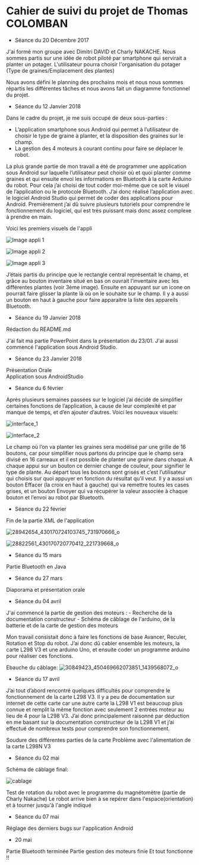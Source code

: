# Cahier de suivi du projet de Thomas COLOMBAN

* Séance du 20 Décembre 2017 

J'ai formé mon groupe avec Dimitri DAVID et Charly NAKACHE. 
Nous sommes partis sur une idée de robot piloté par smartphone qui servirait a planter un potager.
L'utilisateur pourra choisir l'organisation du potager (Type de graines/Emplacement des plantes)

Nous avons défini le planning des prochains mois et nous nous sommes répartis les différentes tâches et
nous avons fait un diagramme fonctionnel du projet.



* Séance du 12 Janvier 2018 


Dans le cadre du projet, je me suis occupé de deux sous-parties :
-	L’application smartphone sous Android qui permet à l’utilisateur de choisir le type de graine à planter, et la disposition des graines sur le champ. 
-	La gestion des 4 moteurs à courant continu pour faire se déplacer le robot.

La plus grande partie de mon travail a été de programmer une application sous Android sur laquelle l’utilisateur peut choisir où et quoi planter comme graines et qui ensuite envoi les informations en Bluetooth à la carte Arduino du robot.
Pour cela j’ai choisi de tout coder moi-même que ce soit le visuel de l’application ou le protocole Bluetooth.
J’ai donc réalisé l’application avec le logiciel Android Studio qui permet de coder des applications pour Android.
Premièrement j’ai dû suivre plusieurs tutoriels pour comprendre le fonctionnement du logiciel, qui est très puissant mais donc assez complexe à prendre en main.



Voici les premiers visuels de l'appli

![Image appli 1](https://user-images.githubusercontent.com/35371013/35154120-3f38b266-fd29-11e7-9b32-c70ba3651036.png )

![Image appli 2](https://user-images.githubusercontent.com/35371013/35154241-c894b0dc-fd29-11e7-910d-800c89e948d6.png)

![Image appli 3](https://user-images.githubusercontent.com/35371013/35154243-c8fbe162-fd29-11e7-81dc-25ec536ee70f.png)

J’étais partis du principe que le rectangle central représentait le champ, et grâce au bouton inventaire situé en bas on ouvrait l’inventaire avec les différentes plantes (voir 3ème image).
Ensuite en appuyant sur un icone on pourrait faire glisser la plante là où on le souhaite sur le champ.
Il y a aussi un bouton en haut à gauche pour faire apparaitre la liste des appareils Bluetooth.

                        
* Séance du 19 Janvier 2018                        

Rédaction du README.md

J'ai fait ma partie PowerPoint dans la présentation du 23/01.
J'ai aussi commencé l'application sous Android Studio.


* Séance du 23 Janvier 2018

Présentation Orale  
Application sous AndroidStudio


* Séance du 6 février


Après plusieurs semaines passées sur le logiciel j’ai décidé de simplifier certaines fonctions de l’application, à cause de leur complexité et par manque de temps, et d’en ajouter d’autres.
Voici les nouveaux visuels:

![interface_1](https://user-images.githubusercontent.com/35371013/36198415-d8ed2458-1176-11e8-9754-c1c463bed122.png)


![interface_2](https://user-images.githubusercontent.com/35371013/36198422-df307fae-1176-11e8-8025-d30a758cd4bb.png)


Le champ où l’on va planter les graines sera modélisé par une grille de 16 boutons, car pour simplifier nous partons du principe que le champ sera divisé en 16 carreaux et il est possible de planter une graine dans chaque.
A chaque appui sur un bouton ce dernier change de couleur, pour signifier le type de plante.
Au départ tous les boutons sont grisés et c’est l’utilisateur qui choisis sur quoi appuyer en fonction du résultat qu’il veut. Il y a aussi un bouton Effacer (la croix en haut à gauche) qui va remettre toutes les cases grises, et un bouton Envoyer qui va récupérer la valeur associée à chaque bouton et l’envoi au robot par Bluetooth. 


* Séance du 22 février

Fin de la partie XML de l'application

![28942654_430170724103745_731970666_o](https://user-images.githubusercontent.com/35371013/37463904-ea8963c4-2856-11e8-9314-3dac1657d4dc.png)



![28822561_430170720770412_221739668_o](https://user-images.githubusercontent.com/35371013/37463911-efe3ecb8-2856-11e8-8d90-e533c68b748b.png)



* Séance du 15 mars 

Partie Bluetooth en Java


* Séance du 27 mars

Diaporama et présentation orale 


* Séance du 04 avril

J'ai commencé la partie de gestion des moteurs :
    - Recherche de la documentation constructeur
    - Schéma de câblage de l'arduino, de la batterie et de la carte de gestion des moteurs
    
Mon travail consistait donc à faire les fonctions de base Avancer, Reculer, Rotation et Stop du robot.
J’ai donc dû cabler ensemble les moteurs, la carte L298 V3 et une arduino Uno, et ensuite coder un programme arduino pour réaliser ces fonctions.
    
Ebauche du câblage:
![30849423_450469662073851_1439568072_o](https://user-images.githubusercontent.com/35371013/39211266-68f26b56-480b-11e8-8581-ee7544c25736.jpg)


* Séance du 17 avril


J’ai tout d’abord rencontré quelques difficultés pour comprendre le fonctionnement de la carte L298 V3. Il y a peu de documentation sur internet de cette carte car une autre carte la L298 V1 est beaucoup plus connue et remplit la même fonction avec seulement 2 entrées moteur au lieu de 4 pour la L298 V3. J’ai donc principalement raisonné par déduction en me basant sur la documentation constructeur de la L298 V1 et j’ai effectué de nombreux tests pour comprendre son fonctionnement.

Soudure des différentes parties de la carte
Problème avec l'alimentation de la carte L298N V3


* Séance du 02 mai

Schéma de câblage final:

![cablage](https://user-images.githubusercontent.com/35371013/40678945-28257266-6382-11e8-90ee-5eb36963c260.png)

Test de rotation du robot avec le programme du magnétomètre (partie de Charly Nakache)
Le robot arrive bien à se repérer dans l'espace(orientation) et à tourner jusqu'à l'angle indiqué


* Séance du 07 mai


Réglage des derniers bugs sur l'application Android


* 20 mai 

Partie Bluetooth terminée
Partie gestion des moteurs finie
Et tout fonctionne !! 

